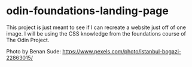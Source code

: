 # odin-foundations-landing-page

This project is just meant to see if I can recreate a website just off of one image. I will be using the CSS knowledge from the foundations course of The Odin Project.



Photo by Benan Sude: https://www.pexels.com/photo/istanbul-bogazi-22863015/